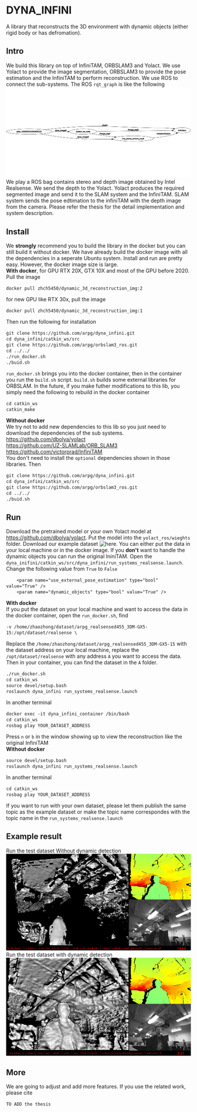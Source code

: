 # DYNA_INFINI
A library that reconstructs the 3D environment with dynamic objects (either rigid body or has defromation).

## Intro
We build this library on top of InfiniTAM, ORBSLAM3 and Yolact. We use Yolact to provide the image segmentation, ORBSLAM3 to provide the pose estimation and the InfiniTAM to perform reconstruction. We use ROS to connect the sub-systems. The ROS `rqt_graph` is like the following  
![ROS rqt_graph](example_image/rqt_graph.png)  
We play a ROS bag contains stereo and depth image obtained by Intel Realsense. We send the depth to the Yolact. Yolact produces the required segmented image and send it to the SLAM system and the InfiniTAM. SLAM system sends the pose edtimation to the infiniTAM with the depth image from the camera. Please refer the thesis for the detail implementation and system description.

## Install
We **strongly** recommend you to build the library in the docker but you can still build it without docker. We have already build the docker image with all the dependencies in a seperate Ubuntu system. Install and run are pretty easy. However, the docker image size is large.  
**With docker**, for GPU RTX 20X, GTX 10X and most of the GPU before 2020. Pull the image
```
docker pull zhch5450/dynamic_3d_reconstruction_img:2
```
for new GPU like RTX 30x, pull the image
```
docker pull zhch5450/dynamic_3d_reconstruction_img:1
```
Then run the following for installation
```
git clone https://github.com/arpg/dyna_infini.git
cd dyna_infini/catkin_ws/src
git clone https://github.com/arpg/orbslam3_ros.git
cd ../../
./run_docker.sh
./buid.sh
```
`run_docker.sh` brings you into the docker container, then in the container you run the `build.sh` script. `build.sh` builds some external libraries for ORBSLAM. In the future, if you make futher modifications to this lib, you simply need the following to rebuild in the docker container
```
cd catkin_ws
catkin_make
```
**Without docker**  
We try not to add new dependencies to this lib so you just need to download the dependencies of the sub systems.  
https://github.com/dbolya/yolact  
https://github.com/UZ-SLAMLab/ORB_SLAM3  
https://github.com/victorprad/InfiniTAM  
You don't need to install the `optional` dependencies shown in those libraries. Then  
```
git clone https://github.com/arpg/dyna_infini.git
cd dyna_infini/catkin_ws/src
git clone https://github.com/arpg/orbslam3_ros.git
cd ../../
./buid.sh
```
## Run
Download the pretrained model or your own Yolact model at https://github.com/dbolya/yolact. Put the model into the `yolact_ros/wieghts` folder.
Download our example dataset ![here](https://drive.google.com/drive/folders/10FR_YndD6qXpdoKAvsAqOO6PvU_Ets22?usp=sharing). You can either put the data in your local machine or in the docker image. 
If you **don't** want to handle the dynamic objects you can run the original IniniTAM. Open the `dyna_inifini/catkin_ws/src/dyna_infini/run_systems_realsense.launch`. Change the following value from `True` to `False`
```
    <param name="use_external_pose_estimation" type="bool" value="True" />
    <param name="dynamic_objects" type="bool" value="True" />
```
**With docker**  
If you put the dataset on your local machine and want to access the data in the docker container, open the `run_docker.sh`, find
```
-v /home/zhaozhong/dataset/arpg_realsensed455_3DM-GX5-15:/opt/dataset/realsense \
```
Replace the `/home/zhaozhong/dataset/arpg_realsensed455_3DM-GX5-15` with the dataset address on your local machine, replace the `/opt/dataset/realsense` with any address `A` you want to access the data. Then in your container, you can find the dataset in the `A` folder.  
```
./run_docker.sh
cd catkin_ws
source devel/setup.bash
roslaunch dyna_infini run_systems_realsense.launch
```
In another terminal
```
docker exec -it dyna_infini_container /bin/bash
cd catkin_ws
rosbag play YOUR_DATASET_ADDRESS
```
Press `n` or `b` in the window showing up to view the reconstruction like the original InfiniTAM  
**Without docker**
```
source devel/setup.bash
roslaunch dyna_infini run_systems_realsense.launch
```
In another terminal
```
cd catkin_ws
rosbag play YOUR_DATASET_ADDRESS
```
If you want to run with your own dataset, please let them publish the same topic as the example dataset or make the topic name correspondes with the topic name in the `run_systems_realsense.launch`  

## Example result
Run the test dataset Without dynamic detection
![No Dynamic Detection](example_image/bad2.png)  
Run the test dataset with dynamic detection  
![Dynamic detectin](example_image/good2.png)

## More
We are going to adjust and add more features. If you use the related work, please cite
```
TO ADD the thesis
```




